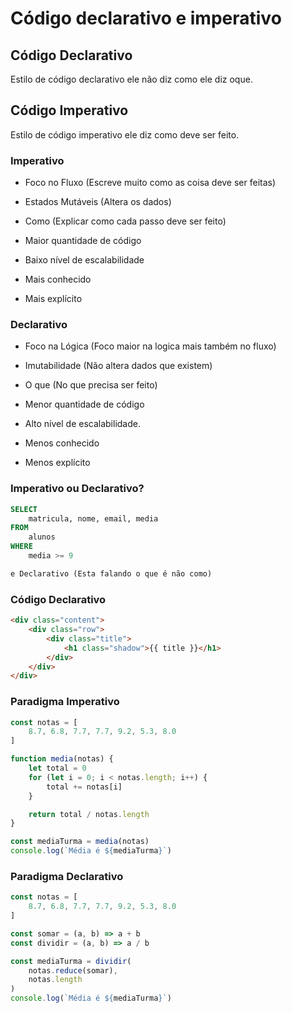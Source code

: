 # Código declarativo e imperativo

## Código Declarativo

Estilo de código declarativo ele não diz como ele diz oque.

## Código Imperativo

Estilo de código imperativo ele diz como deve ser feito.

### Imperativo

- Foco no Fluxo (Escreve muito como as coisa deve ser feitas)

- Estados Mutáveis (Altera os dados)

- Como (Explicar como cada passo deve ser feito)

- Maior quantidade de código

- Baixo nível de escalabilidade

- Mais conhecido

- Mais explícito

### Declarativo

- Foco na Lógica (Foco maior na logica mais também no fluxo)

- Imutabilidade (Não altera dados que existem)

- O que (No que precisa ser feito)

- Menor quantidade de código

- Alto nível de escalabilidade.

- Menos conhecido

- Menos explícito

### Imperativo ou Declarativo?

```sql
SELECT
    matricula, nome, email, media
FROM
    alunos
WHERE
    media >= 9

e Declarativo (Esta falando o que é não como)
```

### Código Declarativo

```html
<div class="content">
    <div class="row">
        <div class="title">
            <h1 class="shadow">{{ title }}</h1>
        </div>
    </div>
</div>
```

### Paradigma Imperativo

```js
const notas = [
    8.7, 6.8, 7.7, 7.7, 9.2, 5.3, 8.0
]

function media(notas) {
    let total = 0
    for (let i = 0; i < notas.length; i++) {
        total += notas[i]
    }

    return total / notas.length
}

const mediaTurma = media(notas)
console.log(`Média é ${mediaTurma}`)
```

### Paradigma Declarativo

```js
const notas = [
    8.7, 6.8, 7.7, 7.7, 9.2, 5.3, 8.0
]

const somar = (a, b) => a + b
const dividir = (a, b) => a / b

const mediaTurma = dividir(
    notas.reduce(somar),
    notas.length
)
console.log(`Média é ${mediaTurma}`)
```
